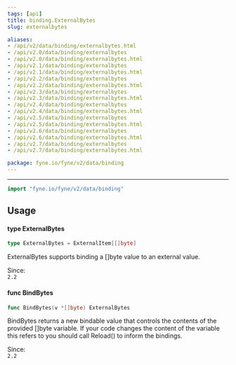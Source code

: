 ```yaml
---
tags: [api]
title: binding.ExternalBytes
slug: externalbytes

aliases:
- /api/v2/data/binding/externalbytes.html
- /api/v2.0/data/binding/externalbytes
- /api/v2.0/data/binding/externalbytes.html
- /api/v2.1/data/binding/externalbytes
- /api/v2.1/data/binding/externalbytes.html
- /api/v2.2/data/binding/externalbytes
- /api/v2.2/data/binding/externalbytes.html
- /api/v2.3/data/binding/externalbytes
- /api/v2.3/data/binding/externalbytes.html
- /api/v2.4/data/binding/externalbytes
- /api/v2.4/data/binding/externalbytes.html
- /api/v2.5/data/binding/externalbytes
- /api/v2.5/data/binding/externalbytes.html
- /api/v2.6/data/binding/externalbytes
- /api/v2.6/data/binding/externalbytes.html
- /api/v2.7/data/binding/externalbytes
- /api/v2.7/data/binding/externalbytes.html

package: fyne.io/fyne/v2/data/binding
---
```



---
```go
import "fyne.io/fyne/v2/data/binding"
```

## Usage

#### type ExternalBytes

```go
type ExternalBytes = ExternalItem[[]byte]
```

ExternalBytes supports binding a []byte value to an external value.


<div class="since">Since: <code>
2.2</code></div>

#### func  BindBytes

```go
func BindBytes(v *[]byte) ExternalBytes
```
BindBytes returns a new bindable value that controls the contents of the provided []byte variable. If your code changes the content of the variable this refers to you should call Reload() to inform the bindings.


<div class="since">Since: <code>
2.2</code></div>
